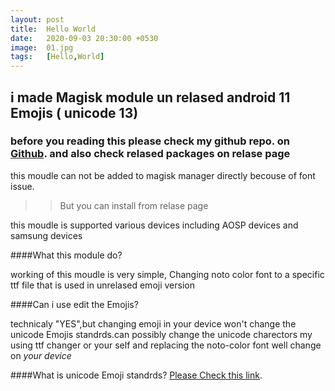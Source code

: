 ```yaml
---
layout: post
title:  Hello World
date:   2020-09-03 20:30:00 +0530
image:  01.jpg
tags:   [Hello,World]
---
```

## i made Magisk module un relased android 11 Emojis ( unicode 13)


### before you reading this please check my github repo. on [Github](https://github.com/shameelabdullanp/droid-Emoji "github.com/shameelabdullanp/droid-Emoji"). and also check relased packages on relase page

this moudle can not be added to magisk manager directly becouse of font issue.
>> But you can install from relase page

this moudle is supported various devices including AOSP devices and samsung devices

####What this module do?

working of this moudle is very simple, Changing noto color font to a specific ttf file that is used in unrelased emoji version

####Can i use edit the Emojis?

technicaly "YES",but changing emoji in your device won't change the unicode Emojis standrds.can possibly change the unicode charectors my using ttf changer or your self and replacing the noto-color font well change on *your device*

####What is unicode Emoji standrds?
 [Please Check this link](https://unicode.org/emoji/charts/full-emoji-list.html).
